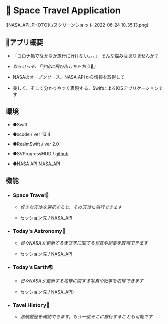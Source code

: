 # 🚀 Space Travel Application

![NASA_API_PHOTO](./スクリーンショット 2022-06-24 10.35.13.png)

## 📱アプリ概要

  - 「コロナ禍でなかなか旅行に行けない。。。」　そんな悩みはありませんか？
  
  - _ならいっそ、「宇宙に飛び出しちゃおう💫」_
  
  
  - NASAのオープンソース、NASA APIから情報を取得して
  
  - 美しく、そして分かりやすく表現する、SwiftによるiOSアプリケーションです
  
  
## 環境


  - ●Swift
  
  - ●xcode / ver 13.4
  
  - ●RealmSwift / ver 2.0
  
  - ●SVProgressHUD / [github](https://github.com/SVProgressHUD/SVProgressHUD)
  
  - ●NASA API [NASA_API](https://api.nasa.gov/)
  
  
## 機能


   - ### Space Travel🚀
 
     
     - _好きな天体を選択すると、その天体に旅行できます_
     
     
     - セッション先 / [NASA_API](https://images-api.nasa.gov/search?q=earth)
     
   
   
   - ### Today's Astronomy💫
   
     
     - _日々NASAが更新する天文学に関する写真や記事を取得できます_
 
     
     - セッション先 / [NASA_API]([https://images-api.nasa.gov/search?q=earth](https://api.nasa.gov/planetary/apod?api_key=yourKey&date=20221212))
     
   
   
   - ### Today's Earth🌏
      
     
     - _日々NASAが更新する地球に関する写真や記事を取得できます_
 
     
     - セッション先 / [NASA_API]([https://api.nasa.gov/EPIC/api/natural/date/20220101?api_key=yourKey))
     
   
   - ### Tavel History📝
      
     
     - _渡航履歴を確認できます。もう一度そこに旅行することも可能です_
     
   
